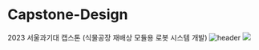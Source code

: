 # Capstone-Design
2023 서울과기대 캡스톤 (식물공장 재배상 모듈용 로봇 시스템 개발)
![header](https://capsule-render.vercel.app/api?type=soft,color=0:EEFF00,100:a82da8)
<img src="https://img.shields.io/badge/python-blue?style=flat&logo=python&logoColor=white"/>
